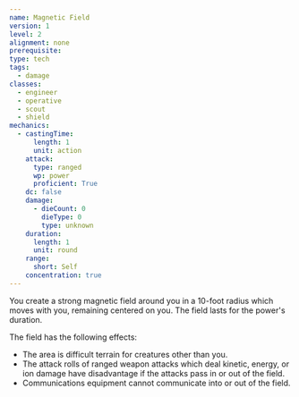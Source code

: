 ```yaml
---
name: Magnetic Field
version: 1
level: 2
alignment: none
prerequisite: 
type: tech
tags:
  - damage
classes:
  - engineer
  - operative
  - scout
  - shield
mechanics:
  - castingTime:
      length: 1
      unit: action
    attack:
      type: ranged
      wp: power
      proficient: True
    dc: false
    damage:
      - dieCount: 0
        dieType: 0
        type: unknown
    duration:
      length: 1
      unit: round
    range:
      short: Self
    concentration: true
---
```

You create a strong magnetic field around you in a 10-foot radius which moves with you, remaining centered on you. The field lasts for the power's duration.

The field has the following effects:
- The area is difficult terrain for creatures other than you.
- The attack rolls of ranged weapon attacks which deal kinetic, energy, or ion damage have disadvantage if the attacks pass in or out of the field.
- Communications equipment cannot communicate into or out of the field.
    